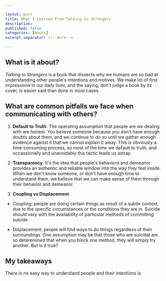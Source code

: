 ```yaml
---

layout: post
title: What I Learned From Talking to Strangers
description: 
published: false
categories: [Books]
excerpt_separator: <!--more-->

---
```


## What is it about? 

*Talking to Strangers* is a book that dissects why we humans are so bad at understanding other people's intentions and motives. We make lot of first impressions in our daily lives, and the saying, don't judge a book by its cover, is easier said than done in most cases.

<!--more-->

## What are common pitfalls we face when communicating with others? 

1. **Default to Truth**. The operating assumption that people are we dealing with are honest. You believe someone because you don't have enough doubts about them, and we continue to do so until we gather enough evidence against it that we cannot explain it away. This is obviously a time-consuming process, so most of the time we default to truth, and occassionally and unavoidably this tactic leads us astray. 


2. **Transparency**. It's the idea that people's behaviors and demeanor provides an authentic and reliable window into the way they feel inside. When we don't know someone, or don't have enough time to understand them, we believe that we can make sense of them through their behavior and demeanor. 


3. **Coupling vs Displacement**

* Coupling: people are doing certain things as result of a subtle context, due to the specific circumstances or the conditions they are in. Suicide should vary with the availability of particular methods of committing suicide

* Displacement: people will find ways to do things regardless of their surroundings. One assumption may be that those who are suicidal are so deteremined that when you block one method, they will simply try another. But is it true?

## My takeaways

There is no easy way to understand people and their intentions is